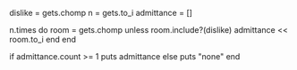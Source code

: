 dislike = gets.chomp
n = gets.to_i
admittance = []

n.times do
    room = gets.chomp
    unless room.include?(dislike)
        admittance << room.to_i
    end
end

if admittance.count >= 1
    puts admittance
else
    puts "none"
end
